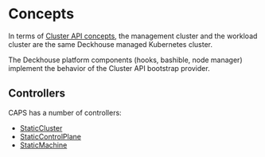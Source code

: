# Concepts

In terms of [Cluster API concepts](https://cluster-api.sigs.k8s.io/user/concepts), the management cluster and the workload cluster are the same Deckhouse managed Kubernetes cluster.

The Deckhouse platform components (hooks, bashible, node manager) implement the behavior of the Cluster API bootstrap provider.

## Controllers

CAPS has a number of controllers:

- [StaticCluster](./controllers/static-cluster.md)
- [StaticControlPlane](./controllers/static-control-plane.md)
- [StaticMachine](./controllers/static-machine.md)
